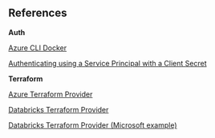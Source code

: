 ## References

**Auth**

[Azure CLI Docker](https://docs.microsoft.com/es-es/cli/azure/run-azure-cli-docker)

[Authenticating using a Service Principal with a Client Secret](https://registry.terraform.io/providers/hashicorp/azurerm/latest/docs/guides/service_principal_client_secret)

**Terraform**

[Azure Terraform Provider](https://registry.terraform.io/providers/hashicorp/azurerm/latest/docs)

[Databricks Terraform Provider](https://registry.terraform.io/providers/databrickslabs/databricks/latest/docs)

[Databricks Terraform Provider (Microsoft example)](https://docs.microsoft.com/es-es/azure/databricks/dev-tools/terraform/)
